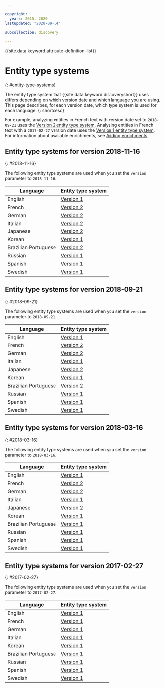 ```yaml
---

copyright:
  years: 2015, 2020
lastupdated: "2020-09-14"

subcollection: discovery

---
```


{{site.data.keyword.attribute-definition-list}}

# Entity type systems
{: #entity-type-systems}

The entity type system that {{site.data.keyword.discoveryshort}} uses differs depending on which version date and which language you are using. This page describes, for each version date, which type system is used for each language.
{: shortdesc}

For example, analyzing entities in French text with version date set to `2018-09-21` uses the [Version 2 entity type system](/docs/discovery?topic=discovery-entity-types-version-2). Analyzing entities in French text with a `2017-02-27` version date uses the [Version 1 entity type system](/docs/discovery?topic=discovery-entity-types-version-1). For information about available enrichments, see [Adding enrichments](/docs/discovery?topic=discovery-configservice#adding-enrichments).

## Entity type systems for version 2018-11-16
{: #2018-11-16}

The following entity type systems are used when you set the `version` parameter to `2018-11-16`.

|Language|Entity type system|
| --- | ---|
| English | [Version 1](/docs/discovery?topic=discovery-entity-types-version-1) |
| French | [Version 2](/docs/discovery?topic=discovery-entity-types-version-2) |
| German | [Version 2](/docs/discovery?topic=discovery-entity-types-version-2) |
| Italian | [Version 2](/docs/discovery?topic=discovery-entity-types-version-2) |
| Japanese | [Version 2](/docs/discovery?topic=discovery-entity-types-version-2) |
| Korean | [Version 1](/docs/discovery?topic=discovery-entity-types-version-1) |
| Brazilian Portuguese | [Version 2](/docs/discovery?topic=discovery-entity-types-version-2) |
| Russian | [Version 1](/docs/discovery?topic=discovery-entity-types-version-1) |
| Spanish | [Version 1](/docs/discovery?topic=discovery-entity-types-version-1) |
| Swedish | [Version 1](/docs/discovery?topic=discovery-entity-types-version-1) |

## Entity type systems for version 2018-09-21
{: #2018-09-21}

The following entity type systems are used when you set the `version` parameter to `2018-09-21`.

|Language|Entity type system|
| --- | ---|
| English | [Version 1](/docs/discovery?topic=discovery-entity-types-version-1) |
| French | [Version 2](/docs/discovery?topic=discovery-entity-types-version-2) |
| German | [Version 2](/docs/discovery?topic=discovery-entity-types-version-2) |
| Italian | [Version 1](/docs/discovery?topic=discovery-entity-types-version-1) |
| Japanese | [Version 2](/docs/discovery?topic=discovery-entity-types-version-2) |
| Korean | [Version 1](/docs/discovery?topic=discovery-entity-types-version-1) |
| Brazilian Portuguese | [Version 2](/docs/discovery?topic=discovery-entity-types-version-2) |
| Russian | [Version 1](/docs/discovery?topic=discovery-entity-types-version-1) |
| Spanish | [Version 1](/docs/discovery?topic=discovery-entity-types-version-1) |
| Swedish | [Version 1](/docs/discovery?topic=discovery-entity-types-version-1) |


## Entity type systems for version 2018-03-16
{: #2018-03-16}

The following entity type systems are used when you set the `version` parameter to `2018-03-16`.

|Language|Entity type system|
| --- | ---|
| English | [Version 1](/docs/discovery?topic=discovery-entity-types-version-1) |
| French | [Version 2](/docs/discovery?topic=discovery-entity-types-version-2) |
| German | [Version 2](/docs/discovery?topic=discovery-entity-types-version-2) |
| Italian | [Version 1](/docs/discovery?topic=discovery-entity-types-version-1) |
| Japanese | [Version 2](/docs/discovery?topic=discovery-entity-types-version-2) |
| Korean | [Version 1](/docs/discovery?topic=discovery-entity-types-version-1) |
| Brazilian Portuguese | [Version 1](/docs/discovery?topic=discovery-entity-types-version-1) |
| Russian | [Version 1](/docs/discovery?topic=discovery-entity-types-version-1) |
| Spanish | [Version 1](/docs/discovery?topic=discovery-entity-types-version-1) |
| Swedish | [Version 1](/docs/discovery?topic=discovery-entity-types-version-1) |


## Entity type systems for version 2017-02-27
{: #2017-02-27}

The following entity type systems are used when you set the `version` parameter to `2017-02-27`.

|Language|Entity type system|
| --- | ---|
| English | [Version 1](/docs/discovery?topic=discovery-entity-types-version-1) |
| French | [Version 1](/docs/discovery?topic=discovery-entity-types-version-1) |
| German | [Version 1](/docs/discovery?topic=discovery-entity-types-version-1) |
| Italian | [Version 1](/docs/discovery?topic=discovery-entity-types-version-1) |
| Korean | [Version 1](/docs/discovery?topic=discovery-entity-types-version-1) |
| Brazilian Portuguese | [Version 1](/docs/discovery?topic=discovery-entity-types-version-1) |
| Russian | [Version 1](/docs/discovery?topic=discovery-entity-types-version-1) |
| Spanish | [Version 1](/docs/discovery?topic=discovery-entity-types-version-1) |
| Swedish | [Version 1](/docs/discovery?topic=discovery-entity-types-version-1) |
